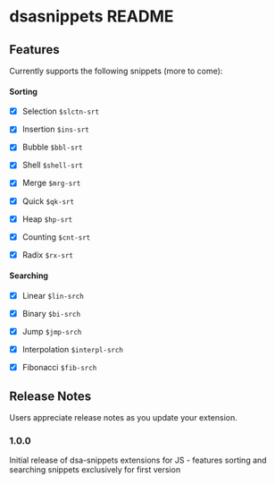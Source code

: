 # dsasnippets README

## Features

Currently supports the following snippets (more to come):

#### Sorting
- [x] Selection ```$slctn-srt```

- [x] Insertion ```$ins-srt```

- [x] Bubble ```$bbl-srt```

- [x] Shell ```$shell-srt```

- [x] Merge ```$mrg-srt```

- [x] Quick ```$qk-srt```

- [x] Heap ```$hp-srt```

- [x] Counting ```$cnt-srt```

- [x] Radix ```$rx-srt```

#### Searching
- [x] Linear ```$lin-srch```

- [x] Binary ```$bi-srch```

- [x] Jump ```$jmp-srch```

- [x] Interpolation ```$interpl-srch```

- [x] Fibonacci ```$fib-srch```

## Release Notes

Users appreciate release notes as you update your extension.

### 1.0.0

Initial release of dsa-snippets extensions for JS
    - features sorting and searching snippets exclusively for first version

